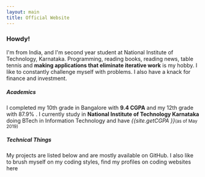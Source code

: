 ```yaml
---
layout: main
title: Official Website
---
```


### Howdy!
I'm from India, and I'm second year student at National Institute of Technology, Karnataka. Programming, reading books, reading news, table tennis and **making applications that eliminate iterative work** is my hobby. I like to constantly challenge myself with problems. I also have a knack for finance and investment.

##### Academics
I completed my 10th grade in Bangalore with **9.4 CGPA** and my 12th grade with
87.9% . I currently study in **National Institute of Technology Karnataka** doing BTech in Information Technology and have <em>{{site.getCGPA }}</em><small>(as of May 2019)</small>

##### Technical Things
My projects are listed below and are mostly available on GitHub. I also like to brush myself on my coding styles, find my profiles on coding websites here